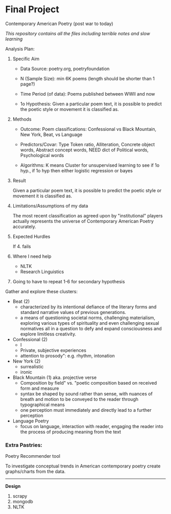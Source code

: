 # Final Project
Contemporary American Poetry (post war to today)

*This repository contains all the files including terrible notes and slow learning*

Analysis Plan:

1. Specific Aim
    
    * Data Source: poetry.org, poetryfoundation

    * N (Sample Size): min 6K poems (length should be shorter than 1 page?)
    
    * Time Period (of data): Poems published between WWII and now
    
    * 1o Hypothesis: Given a particular poem text, it is possible to predict the poetic style or movement it is classified as.

2. Methods
    * Outcome: Poem classifications: Confessional vs Black Mountain, New York, Beat, vs Language

    * Predictors/Covar: Type Token ratio, Alliteration, Concrete object words, Abstract concept words, NEED dict of Political words, Psychological words
    
    * Algorithms: K means Cluster for unsupervised learning to see if 1o hyp., if 1o hyp then either logistic regression or bayes

3. Result

    Given a particular poem text, it is possible to predict the poetic style or movement it is classified as.

4. Limitations/Assumptions of my data

    The most recent classification as agreed upon by "institutional" players actually represents the universe of Contemporary American Poetry accurately.

5. Expected Hurdles
    
    If 4. fails

6. Where I need help
    * NLTK
    * Research Linguistics

7. Going to have to repeat 1-6 for secondary hypothesis


Gather and explore these clusters:
* Beat (2)
  - characterized by its intentional defiance of the literary forms and standard narrative values of previous generations.
  - a means of questioning societal norms, challenging materialism, exploring various types of spirituality and even challenging sexual normatives all in a question to defy and expand consciousness and explore limitless creativity.
* Confessional (2)
  - I
  - Private, subjective experiences
  - attention to prosody": e.g. rhythm, intonation
* New York (2)
  - surrealistic
  - ironic
* Black Mountain (1) aka. projective verse
  - Composition by field" vs. "poetic composition based on received form and measure
  - syntax be shaped by sound rather than sense, with nuances of breath and motion to be conveyed to the reader through typographical means
  - one perception must immediately and directly lead to a further perception
* Language Poetry
  - focus on language, interaction with reader, engaging the reader into the process of producing meaning from the text

### Extra Pastries: 
Poetry Recommender tool

To investigate conceptual trends in American contemporary poetry create graphs/charts from the data. 

----
__Design__

1. scrapy
2. mongodb
3. NLTK
